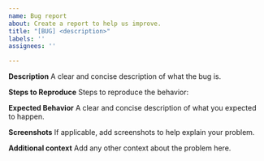 ```yaml
---
name: Bug report
about: Create a report to help us improve.
title: "[BUG] <description>"
labels: ''
assignees: ''

---
```


**Description**
A clear and concise description of what the bug is.

**Steps to Reproduce**
Steps to reproduce the behavior:

**Expected Behavior**
A clear and concise description of what you expected to happen.

**Screenshots**
If applicable, add screenshots to help explain your problem.

**Additional context**
Add any other context about the problem here.
